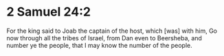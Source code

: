 # 2 Samuel 24:2

For the king said to Joab the captain of the host, which [was] with him, Go now through all the tribes of Israel, from Dan even to Beersheba, and number ye the people, that I may know the number of the people.